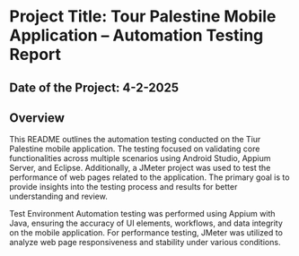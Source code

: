 # Project Title: Tour Palestine Mobile Application – Automation Testing Report
## Date of the Project: 4-2-2025
## Overview
This README outlines the automation testing conducted on the Tiur Palestine mobile application. The testing focused on validating core functionalities across multiple scenarios using Android Studio, Appium Server, and Eclipse. Additionally, a JMeter project was used to test the performance of web pages related to the application. The primary goal is to provide insights into the testing process and results for better understanding and review.

Test Environment
Automation testing was performed using Appium with Java, ensuring the accuracy of UI elements, workflows, and data integrity on the mobile application. For performance testing, JMeter was utilized to analyze web page responsiveness and stability under various conditions.
